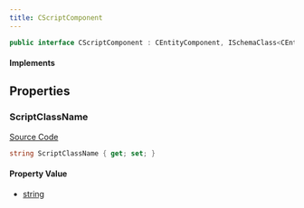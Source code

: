 ```yaml
---
title: CScriptComponent
---
```


```csharp
public interface CScriptComponent : CEntityComponent, ISchemaClass<CEntityComponent>, ISchemaClass<CScriptComponent>, ISchemaField, ISchemaClass, INativeHandle
```

#### Implements

## Properties

### ScriptClassName

[Source Code](https://github.com/swiftly-solution/swiftlys2/blob/main/managed/src/SwiftlyS2.Generated/Schemas/Interfaces/CScriptComponent.cs#L17)

```csharp
string ScriptClassName { get; set; }
```

#### Property Value

- [string](https://learn.microsoft.com/dotnet/api/system.string)

